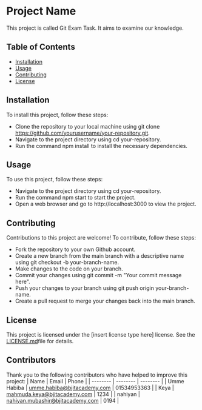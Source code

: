 # Project Name
This project is called Git Exam Task. It aims to examine our knowledge.

## Table of Contents
- [Installation](#installation)
- [Usage](#usage)
- [Contributing](#contributing)
- [License](#license)

## Installation
To install this project, follow these steps:
- Clone the repository to your local machine using git clone https://github.com/yourusername/your-repository.git.
- Navigate to the project directory using cd your-repository.
- Run the command npm install to install the necessary dependencies.

## Usage
To use this project, follow these steps:
- Navigate to the project directory using cd your-repository.
- Run the command npm start to start the project.
- Open a web browser and go to http://localhost:3000 to view the project.

## Contributing
Contributions to this project are welcome! To contribute, follow these steps:
- Fork the repository to your own Github account.
- Create a new branch from the main branch with a descriptive name using git checkout -b your-branch-name.
- Make changes to the code on your branch.
- Commit your changes using git commit -m "Your commit message here".
- Push your changes to your branch using git push origin your-branch-name.
- Create a pull request to merge your changes back into the main branch.

## License
This project is licensed under the [insert license type here] license. See the [LICENSE.md](#license.md)file for details.

## Contributors
Thank you to the following contributors who have helped to improve this project:
| Name | Email | Phone |
| -------- | -------- | -------- |
| Umme Habiba | umme.habiba@bjitacademy.com | 01534953363 |
| Keya | mahmuda.keya@bjitacademy.com | 1234 |
| nahiyan | nahiyan.mubashir@bjitacademy.com | 0194 |